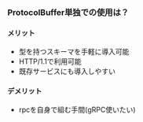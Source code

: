 ### ProtocolBuffer単独での使用は？

#### メリット

- 型を持つスキーマを手軽に導入可能
- HTTP/1.1で利用可能
- 既存サービスにも導入しやすい

#### デメリット

- rpcを自身で組む手間(gRPC使いたい)
